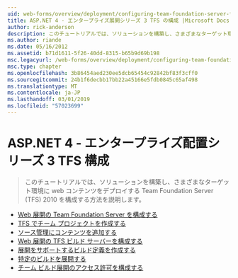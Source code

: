 ```yaml
---
uid: web-forms/overview/deployment/configuring-team-foundation-server-for-web-deployment/index
title: ASP.NET 4 - エンタープライズ展開シリーズ 3 TFS の構成 |Microsoft Docs
author: rick-anderson
description: このチュートリアルでは、ソリューションを構築し、さまざまなターゲット環境に web コンテンツをデプロイする Team Foundation Server (TFS) 2010 を構成する方法を説明します。
ms.author: riande
ms.date: 05/16/2012
ms.assetid: b71d1611-5f26-40dd-8315-b65b9d69b198
msc.legacyurl: /web-forms/overview/deployment/configuring-team-foundation-server-for-web-deployment
msc.type: chapter
ms.openlocfilehash: 3b86454aed230ee5dcb65454c92842bf83f3cff0
ms.sourcegitcommit: 24b1f6decbb17bb22a45166e5fdb0845c65af498
ms.translationtype: MT
ms.contentlocale: ja-JP
ms.lasthandoff: 03/01/2019
ms.locfileid: "57023699"
---
```

<a name="aspnet-4---enterprise-deployment-series-3-configuring-tfs"></a>ASP.NET 4 - エンタープライズ配置シリーズ 3 TFS 構成
====================
> このチュートリアルでは、ソリューションを構築し、さまざまなターゲット環境に web コンテンツをデプロイする Team Foundation Server (TFS) 2010 を構成する方法を説明します。


- [Web 展開の Team Foundation Server を構成する](configuring-team-foundation-server-for-web-deployment.md)
- [TFS でチーム プロジェクトを作成する](creating-a-team-project-in-tfs.md)
- [ソース管理にコンテンツを追加する](adding-content-to-source-control.md)
- [Web 展開の TFS ビルド サーバーを構成する](configuring-a-tfs-build-server-for-web-deployment.md)
- [展開をサポートするビルド定義を作成する](creating-a-build-definition-that-supports-deployment.md)
- [特定のビルドを展開する](deploying-a-specific-build.md)
- [チーム ビルド展開のアクセス許可を構成する](configuring-permissions-for-team-build-deployment.md)
